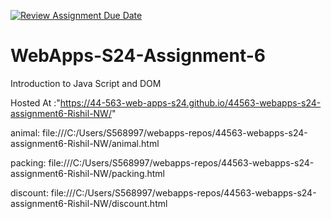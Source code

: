 [![Review Assignment Due Date](https://classroom.github.com/assets/deadline-readme-button-24ddc0f5d75046c5622901739e7c5dd533143b0c8e959d652212380cedb1ea36.svg)](https://classroom.github.com/a/1Z6dGCon)
# WebApps-S24-Assignment-6
Introduction to Java Script and DOM

Hosted At :"https://44-563-web-apps-s24.github.io/44563-webapps-s24-assignment6-Rishil-NW/"

animal: file:///C:/Users/S568997/webapps-repos/44563-webapps-s24-assignment6-Rishil-NW/animal.html

packing: file:///C:/Users/S568997/webapps-repos/44563-webapps-s24-assignment6-Rishil-NW/packing.html

discount: file:///C:/Users/S568997/webapps-repos/44563-webapps-s24-assignment6-Rishil-NW/discount.html



